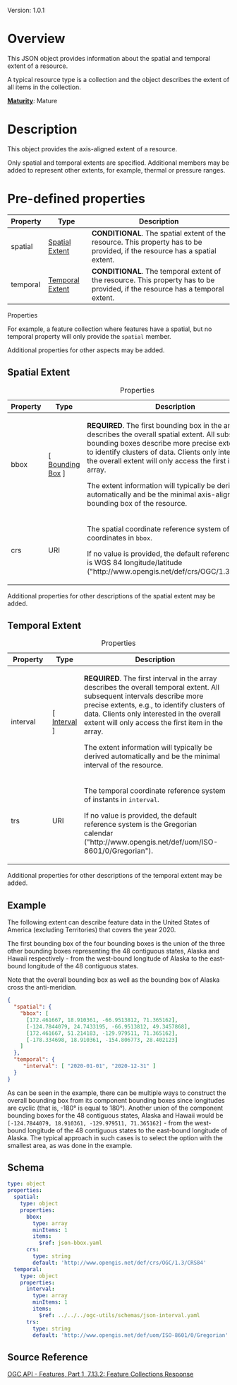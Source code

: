 Version: 1.0.1

# Overview

This JSON object provides information about the spatial and temporal
extent of a resource.

A typical resource type is a collection and the object describes the
extent of all items in the collection.

[**Maturity**](https://github.com/cportele/ogcapi-building-blocks#building-block-maturity):
Mature

# Description

This object provides the axis-aligned extent of a resource.

Only spatial and temporal extents are specified. Additional members may
be added to represent other extents, for example, thermal or pressure
ranges.

# Pre-defined properties

| Property | Type                         | Description                                                                                                                    |
| -------- | ---------------------------- | ------------------------------------------------------------------------------------------------------------------------------ |
| spatial  | [Spatial Extent](#spatial)   | **CONDITIONAL**. The spatial extent of the resource. This property has to be provided, if the resource has a spatial extent.   |
| temporal | [Temporal Extent](#temporal) | **CONDITIONAL**. The temporal extent of the resource. This property has to be provided, if the resource has a temporal extent. |

Properties

For example, a feature collection where features have a spatial, but no
temporal property will only provide the `spatial` member.

Additional properties for other aspects may be added.

## Spatial Extent

<table>
<caption>Properties</caption>
<colgroup>
<col style="width: 20%" />
<col style="width: 10%" />
<col style="width: 70%" />
</colgroup>
<thead>
<tr class="header">
<th>Property</th>
<th>Type</th>
<th>Description</th>
</tr>
</thead>
<tbody>
<tr class="odd">
<td><p>bbox</p></td>
<td><p>[ <a href="json-bbox.adoc">Bounding Box</a> ]</p></td>
<td><p><strong>REQUIRED</strong>. The first bounding box in the array describes the overall spatial extent. All subsequent bounding boxes describe more precise extents, e.g., to identify clusters of data. Clients only interested in the overall extent will only access the first item in the array.</p>
<p>The extent information will typically be derived automatically and be the minimal axis-aligned bounding box of the resource.</p></td>
</tr>
<tr class="even">
<td><p>crs</p></td>
<td><p>URI</p></td>
<td><p>The spatial coordinate reference system of the coordinates in <code>bbox</code>.</p>
<p>If no value is provided, the default reference system is WGS 84 longitude/latitude ("http://www.opengis.net/def/crs/OGC/1.3/CRS84").</p></td>
</tr>
</tbody>
</table>

Additional properties for other descriptions of the spatial extent may
be added.

## Temporal Extent

<table>
<caption>Properties</caption>
<colgroup>
<col style="width: 20%" />
<col style="width: 10%" />
<col style="width: 70%" />
</colgroup>
<thead>
<tr class="header">
<th>Property</th>
<th>Type</th>
<th>Description</th>
</tr>
</thead>
<tbody>
<tr class="odd">
<td><p>interval</p></td>
<td><p>[ <a href="../../ogc-utils/json-interval.adoc">Interval</a> ]</p></td>
<td><p><strong>REQUIRED</strong>. The first interval in the array describes the overall temporal extent. All subsequent intervals describe more precise extents, e.g., to identify clusters of data. Clients only interested in the overall extent will only access the first item in the array.</p>
<p>The extent information will typically be derived automatically and be the minimal interval of the resource.</p></td>
</tr>
<tr class="even">
<td><p>trs</p></td>
<td><p>URI</p></td>
<td><p>The temporal coordinate reference system of instants in <code>interval</code>.</p>
<p>If no value is provided, the default reference system is the Gregorian calendar ("http://www.opengis.net/def/uom/ISO-8601/0/Gregorian").</p></td>
</tr>
</tbody>
</table>

Additional properties for other descriptions of the temporal extent may
be added.

## Example

The following extent can describe feature data in the United States of
America (excluding Territories) that covers the year 2020.

The first bounding box of the four bounding boxes is the union of the
three other bounding boxes representing the 48 contiguous states, Alaska
and Hawaii respectively - from the west-bound longitude of Alaska to the
east-bound longitude of the 48 contiguous states.

Note that the overall bounding box as well as the bounding box of Alaska
cross the anti-meridian.

``` JSON
{
  "spatial": {
    "bbox": [
      [172.461667, 18.910361, -66.9513812, 71.365162],
      [-124.7844079, 24.7433195, -66.9513812, 49.3457868],
      [172.461667, 51.214183, -129.979511, 71.365162],
      [-178.334698, 18.910361, -154.806773, 28.402123]
    ]
  },
  "temporal": {
     "interval": [ "2020-01-01", "2020-12-31" ]
  }
}
```

As can be seen in the example, there can be multiple ways to construct
the overall bounding box from its component bounding boxes since
longitudes are cyclic (that is, -180° is equal to 180°). Another union
of the component bounding boxes for the 48 contiguous states, Alaska and
Hawaii would be `[-124.7844079, 18.910361, -129.979511, 71.365162]` -
from the west-bound longitude of the 48 contiguous states to the
east-bound longitude of Alaska. The typical approach in such cases is to
select the option with the smallest area, as was done in the example.

## Schema

``` YAML
type: object
properties:
  spatial:
    type: object
    properties:
      bbox:
        type: array
        minItems: 1
        items:
          $ref: json-bbox.yaml
      crs:
        type: string
        default: 'http://www.opengis.net/def/crs/OGC/1.3/CRS84'
  temporal:
    type: object
    properties:
      interval:
        type: array
        minItems: 1
        items:
          $ref: ../../../ogc-utils/schemas/json-interval.yaml
      trs:
        type: string
        default: 'http://www.opengis.net/def/uom/ISO-8601/0/Gregorian'
```

## Source Reference

[OGC API - Features, Part 1, 7.13.2: Feature Collections
Response](http://www.opengis.net/doc/IS/ogcapi-features-1/1.0#_response_4)
